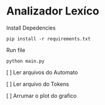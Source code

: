 # Analizador Lexíco

Install Depedencies
````
pip install -r requirements.txt
````

Run file
````
python main.py
````

[ ] Ler arquivos do Automato

[ ] Ler arquivo do Tokens

[ ] Arrumar o plot do grafico